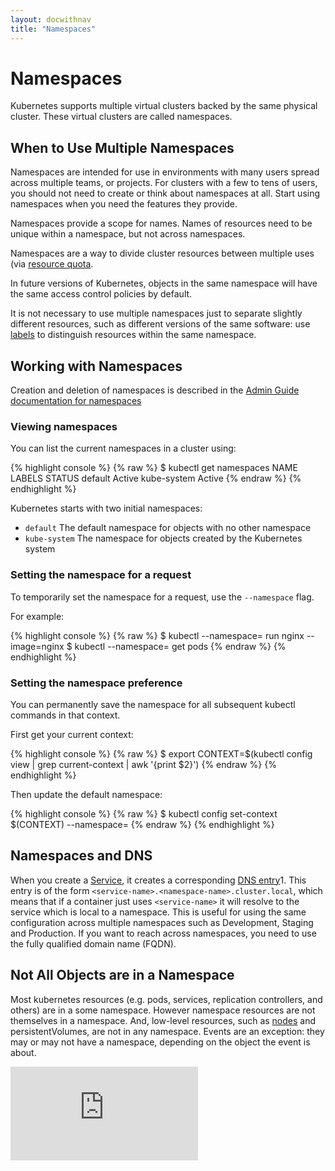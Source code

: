 ```yaml
---
layout: docwithnav
title: "Namespaces"
---
```

<!-- BEGIN MUNGE: UNVERSIONED_WARNING -->


<!-- END MUNGE: UNVERSIONED_WARNING -->

# Namespaces

Kubernetes supports multiple virtual clusters backed by the same physical cluster.
These virtual clusters are called namespaces.

## When to Use Multiple Namespaces

Namespaces are intended for use in environments with many users spread across multiple
teams, or projects.  For clusters with a few to tens of users, you should not
need to create or think about namespaces at all.  Start using namespaces when you
need the features they provide.

Namespaces provide a scope for names.  Names of resources need to be unique within a namespace, but not across namespaces.

Namespaces are a way to divide cluster resources between multiple uses (via [resource quota](../../docs/admin/resource-quota.html).

In future versions of Kubernetes, objects in the same namespace will have the same
access control policies by default.

It is not necessary to use multiple namespaces just to separate slightly different
resources, such as different versions of the same software: use [labels](#labels.md) to distinguish
resources within the same namespace.

## Working with Namespaces

Creation and deletion of namespaces is described in the [Admin Guide documentation
for namespaces](#../../docs/admin/namespaces.md)

### Viewing namespaces

You can list the current namespaces in a cluster using:

{% highlight console %}
{% raw %}
$ kubectl get namespaces
NAME          LABELS    STATUS
default       <none>    Active
kube-system   <none>    Active
{% endraw %}
{% endhighlight %}

Kubernetes starts with two initial namespaces:
   * `default` The default namespace for objects with no other namespace
   * `kube-system` The namespace for objects created by the Kubernetes system

### Setting the namespace for a request

To temporarily set the namespace for a request, use the `--namespace` flag.

For example:

{% highlight console %}
{% raw %}
$ kubectl --namespace=<insert-namespace-name-here> run nginx --image=nginx
$ kubectl --namespace=<insert-namespace-name-here> get pods
{% endraw %}
{% endhighlight %}

### Setting the namespace preference

You can permanently save the namespace for all subsequent kubectl commands in that
context.

First get your current context:

{% highlight console %}
{% raw %}
$ export CONTEXT=$(kubectl config view | grep current-context | awk '{print $2}')
{% endraw %}
{% endhighlight %}

Then update the default namespace:

{% highlight console %}
{% raw %}
$ kubectl config set-context $(CONTEXT) --namespace=<insert-namespace-name-here>
{% endraw %}
{% endhighlight %}

## Namespaces and DNS

When you create a [Service](services.html), it creates a corresponding [DNS entry](../admin/dns.html)1.
This entry is of the form `<service-name>.<namespace-name>.cluster.local`, which means
that if a container just uses `<service-name>` it will resolve to the service which
is local to a namespace.  This is useful for using the same configuration across
multiple namespaces such as Development, Staging and Production.  If you want to reach
across namespaces, you need to use the fully qualified domain name (FQDN).

## Not All Objects are in a Namespace

Most kubernetes resources (e.g. pods, services, replication controllers, and others) are
in a some namespace.  However namespace resources are not themselves in a namespace.
And, low-level resources, such as [nodes](../../docs/admin/node.html) and
persistentVolumes, are not in any namespace. Events are an exception: they may or may not
have a namespace, depending on the object the event is about.


<!-- BEGIN MUNGE: IS_VERSIONED -->
<!-- TAG IS_VERSIONED -->
<!-- END MUNGE: IS_VERSIONED -->


<!-- BEGIN MUNGE: GENERATED_ANALYTICS -->
[![Analytics](https://kubernetes-site.appspot.com/UA-36037335-10/GitHub/docs/user-guide/namespaces.md?pixel)]()
<!-- END MUNGE: GENERATED_ANALYTICS -->

